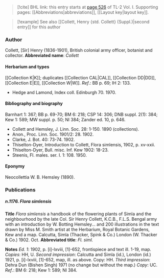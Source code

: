 > [!cite] BHL link: this entry starts at [page 526](https://www.biodiversitylibrary.org/page/33120657) of TL-2 Vol. I.
> Supporting pages: [[Abbreviations|abbreviations]], [[Layout key|layout key]].

> [!example] See also [[Collett, Henry {std. Collett} (Suppl.)|second entry]] for this author

### Author

Collett, \[Sir\] Henry (1836-1901), British colonial army officer, botanist and collector. 
**Abbreviated name**: *Collett*

#### Herbarium and types

[[Collection K|K]]; duplicates [[Collection CAL|CAL]], [[Collection DD|DD]], [[Collection E|E]], [[Collection W|W]].
*Ref*.: BB p. 69; IH 2: 133.
- Hedge and Lamond, Index coll. Edinburgh 70. 1970.

#### Bibliography and biography

Barnhart 1: 367; BB p. 69-70; BM 6: 218; CSP 14: 306; DNB suppl. 2(1): 384; Kew 1: 589; MW suppl. p. 50; NI 384; Zander ed. 10, p. 646.
- Collett and Hemsley, J. Linn. Soc. 28: 1-150. 1890 (collections).
- Anon., Proc. Linn. Soc. 1901/2: 28. 1902.
- Clarke, J. Bot. 40: 73-74. 1902.
- Thiselton-Dyer, Introduction to Collett, Flora simlensis, 1902, p. xv-xxii.
- Thiselton-Dyer, Bull. misc. Inf. Kew 1902: 18-23.
- Steenis, Fl. males. ser. I. 1: 108. 1950.

#### Eponymy

Neocollettia W. B. Hemsley (1890).

### Publications

##### n.1176. Flora simlensis

**Title**
*Flora simlensis* a handbook of the flowering plants of Simla and the neighbourhood by the late Col. Sir Henry Collett, K.C.B., F.L.S. Bengal army with an introduction by W. Botting Hemsley... and 200 illustrations in the text drawn by Miss M. Smith artist at the Herbarium, Royal Botanic Gardens, Kew and a map. Calcutta, Simla (Thacker, Spink & Co.) London (W. Thacker & Co.) 1902. Oct.
**Abbreviated title**: *Fl. siml.*

**Notes**
*Ed. 1*: 1902, p. \[i\]-lxviii, \[1\]-652, frontispiece and text ill. 1-19, map. *Copies*: HH, U.
*Second impression*: Calcutta and Simla (id.), London (id.) 1921, p. \[i\]-lxviii, \[1\]-652, map, ill. as above. Copy: HH.
*Third impression*: Dehra Dun (Bishen Singh) 1971 (no change but without the map.) *Copy*: UC.
*Ref*.: BM 6: 218; Kew 1: 589; NI 384.

